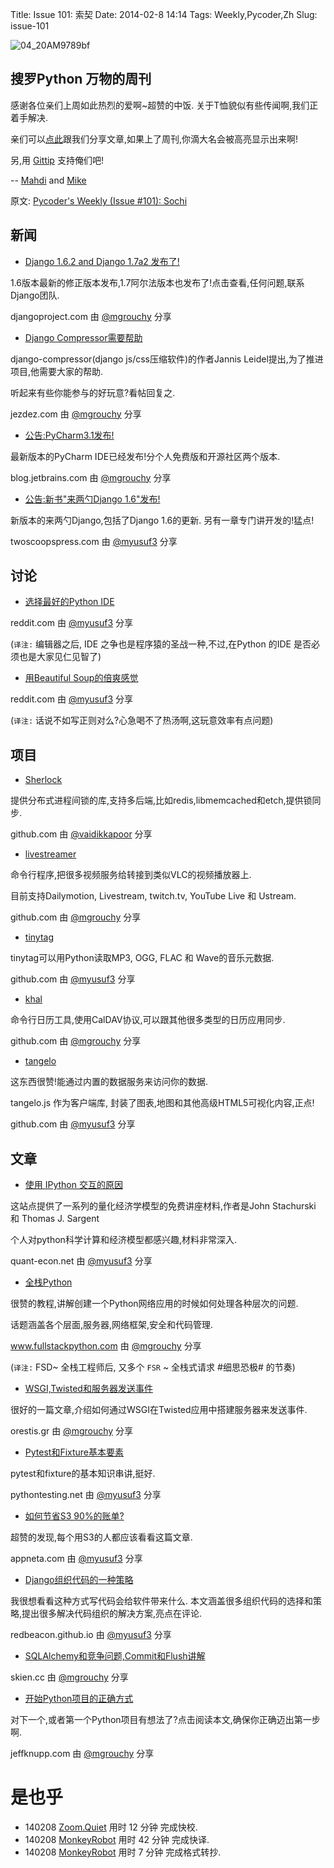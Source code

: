 Title: Issue 101: 索契
Date: 2014-02-8 14:14
Tags: Weekly,Pycoder,Zh 
Slug: issue-101

![04_20AM9789bf](https://gallery.mailchimp.com/9735795484d2e4c204da82a29/images/Image_202014_01_22_20at_2010.45.04_20AM9789bf.png)

##  搜罗Python 万物的周刊

感谢各位亲们上周如此热烈的爱啊~超赞的中饭. 关于T恤貌似有些传闻啊,我们正着手解决. 

亲们可以[点此](http://pycoders.com/submissions/)跟我们分享文章,如果上了周刊,你滴大名会被高亮显示出来啊!

另,用
[Gittip](https://www.gittip.com/PycodersWeekly)
支持俺们吧!

--
[Mahdi](https://twitter.com/#!/myusuf3) and [Mike](https://twitter.com/#!/mgrouchy)

原文: [Pycoder's Weekly (Issue #101): Sochi](http://us4.campaign-archive1.com/?u=9735795484d2e4c204da82a29&id=8454ad6dd2&e=efbb89b783)

## 新闻

- [Django 1.6.2 and Django 1.7a2 发布了!](https://www.djangoproject.com/weblog/2014/feb/06/django-162-and-django-17a2-released/)

1.6版本最新的修正版本发布,1.7阿尔法版本也发布了!点击查看,任何问题,联系Django团队. 

djangoproject.com
由 [@mgrouchy](http://twitter.com/mgrouchy) 分享
 

- [Django Compressor需要帮助](https://jezdez.com/2014/01/29/django-compressor-help/)

django-compressor(django js/css压缩软件)的作者Jannis Leidel提出,为了推进项目,他需要大家的帮助. 

听起来有些你能参与的好玩意?看帖回复之. 

jezdez.com
由 [@mgrouchy](http://twitter.com/mgrouchy) 分享

- [公告:PyCharm3.1发布!](http://blog.jetbrains.com/pycharm/2014/02/announcement-pycharm-3-1-has-been-released/)

最新版本的PyCharm IDE已经发布!分个人免费版和开源社区两个版本. 

blog.jetbrains.com
由 [@mgrouchy](http://twitter.com/mgrouchy) 分享

- [公告:新书"来两勺Django 1.6"发布!](https://twoscoopspress.refersion.com/c/1112)

新版本的来两勺Django,包括了Django 1.6的更新. 另有一章专门讲开发的!猛点!

twoscoopspress.com
由 [@myusuf3](http://twitter.com/myusuf3) 分享


## 讨论


- [选择最好的Python IDE](http://www.reddit.com/r/Python/comments/1x2tiv/choosing_the_best_python_ide/)

reddit.com
由 
[@myusuf3](http://twitter.com/myusuf3)
分享

(`译注:` 编辑器之后, IDE 之争也是程序猿的圣战一种,不过,在Python 的IDE 是否必须也是大家见仁见智了)

- [用Beautiful Soup的倍爽感觉](http://www.reddit.com/r/Python/comments/1x8oar/a_quick_note_on_my_pleasant_experience_with/)

reddit.com
由 
[@myusuf3](http://twitter.com/myusuf3)
分享

(`译注:` 话说不如写正则对么?心急喝不了热汤啊,这玩意效率有点问题)

## 项目
- [Sherlock](https://github.com/vaidik/sherlock)

提供分布式进程间锁的库,支持多后端,比如redis,libmemcached和etch,提供锁同步. 

github.com
由 [@vaidikkapoor](http://twitter.com/vaidikkapoor) 分享
 

- [livestreamer](https://github.com/chrippa/livestreamer)

命令行程序,把很多视频服务给转接到类似VLC的视频播放器上. 

目前支持Dailymotion, Livestream, twitch.tv, YouTube Live 和 Ustream. 

github.com
由 [@mgrouchy](http://twitter.com/mgrouchy) 分享
 

- [tinytag](https://github.com/devsnd/tinytag)

tinytag可以用Python读取MP3, OGG, FLAC 和 Wave的音乐元数据. 

github.com
由 [@myusuf3](http://twitter.com/myusuf3) 分享
 

- [khal](https://github.com/geier/khal)

命令行日历工具,使用CalDAV协议,可以跟其他很多类型的日历应用同步. 

github.com
由 [@mgrouchy](http://twitter.com/mgrouchy) 分享


- [tangelo](https://github.com/Kitware/tangelo)

这东西很赞!能通过内置的数据服务来访问你的数据. 

tangelo.js 作为客户端库, 封装了图表,地图和其他高级HTML5可视化内容,正点!

github.com
由 
[@myusuf3](http://twitter.com/myusuf3)
分享

## 文章

- [使用 IPython 交互的原因](http://quant-econ.net/)

这站点提供了一系列的量化经济学模型的免费讲座材料,作者是John Stachurski 和 Thomas J. Sargent

个人对python科学计算和经济模型都感兴趣,材料非常深入. 

quant-econ.net
由 
[@myusuf3](http://twitter.com/myusuf3)
分享

 

- [全栈Python](http://www.fullstackpython.com/)

很赞的教程,讲解创建一个Python网络应用的时候如何处理各种层次的问题. 

话题涵盖各个层面,服务器,网络框架,安全和代码管理. 

www.fullstackpython.com
由 [@mgrouchy](http://twitter.com/mgrouchy) 分享

(`译注:` FSD~ 全栈工程师后, 又多个 `FSR` ~ 全栈式请求 #细思恐极# 的节奏)


- [WSGI,Twisted和服务器发送事件](http://orestis.gr/blog/2014/02/03/wsgi-twisted-and-server-sent-events/)

很好的一篇文章,介绍如何通过WSGI在Twisted应用中搭建服务器来发送事件. 

orestis.gr
由 [@mgrouchy](http://twitter.com/mgrouchy) 分享

 

- [Pytest和Fixture基本要素](http://pythontesting.net/framework/pytest/pytest-fixtures-nuts-bolts/)

pytest和fixture的基本知识串讲,挺好. 

pythontesting.net
由 
[@myusuf3](http://twitter.com/myusuf3)
分享


- [如何节省S3 90%的账单?](http://www.appneta.com/blog/s3-list-get-bucket-default/)

超赞的发现,每个用S3的人都应该看看这篇文章. 

appneta.com
由 
[@myusuf3](http://twitter.com/myusuf3)
分享

 

- [Django组织代码的一种策略](http://redbeacon.github.io/2014/01/28/Fat-Models-a-Django-Code-Organization-Strategy/)

我很想看看这种方式写代码会给软件带来什么. 本文涵盖很多组织代码的选择和策略,提出很多解决代码组织的解决方案,亮点在评论. 

redbeacon.github.io
由 
[@myusuf3](http://twitter.com/myusuf3)
分享

 

- [SQLAlchemy和竞争问题,Commit和Flush讲解](http://skien.cc/blog/2014/02/06/sqlalchemy-and-race-conditions-follow-up/)

skien.cc
由 [@mgrouchy](http://twitter.com/mgrouchy) 分享

- [开始Python项目的正确方式](http://jeffknupp.com/blog/2014/02/04/starting-a-python-project-the-right-way/)

对下一个,或者第一个Python项目有想法了?点击阅读本文,确保你正确迈出第一步啊. 

jeffknupp.com
由 [@mgrouchy](http://twitter.com/mgrouchy) 分享



# 是也乎

- 140208 [Zoom.Quiet](http://zoomquiet.org/) 用时 12 分钟 完成快校.
- 140208 [MonkeyRobot](http://weibo.com/xiaohourobot) 用时 42 分钟 完成快译.
- 140208 [MonkeyRobot](http://weibo.com/xiaohourobot) 用时 7 分钟 完成格式转抄.
 
